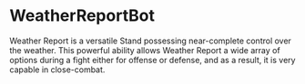 # WeatherReportBot
Weather Report is a versatile Stand possessing near-complete control over the weather. This powerful ability allows Weather Report a wide array of options during a fight either for offense or defense, and as a result, it is very capable in close-combat.

